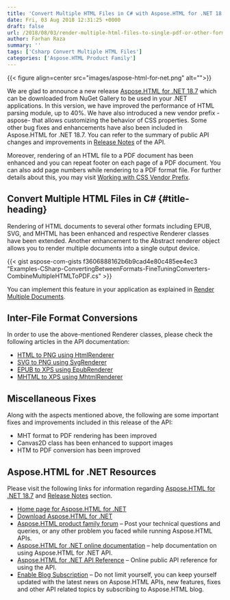 ```yaml
---
title: 'Convert Multiple HTML Files in C# with Aspose.HTML for .NET 18.7'
date: Fri, 03 Aug 2018 12:31:25 +0000
draft: false
url: /2018/08/03/render-multiple-html-files-to-single-pdf-or-other-formats-in-csharp-asp.net/
author: Farhan Raza
summary: ''
tags: ['Csharp Convert Multiple HTML Files']
categories: ['Aspose.HTML Product Family']
---
```




{{< figure align=center src="images/aspose-html-for-net.png" alt="">}}


We are glad to announce a new release [Aspose.HTML for .NET 18.7][1] which can be downloaded from NuGet Gallery to be used in your .NET applications. In this version, we have improved the performance of HTML parsing module, up to 40%. We have also introduced a new vendor prefix -aspose- that allows customizing the behavior of CSS properties. Some other bug fixes and enhancements have also been included in Aspose.HTML for .NET 18.7. You can refer to the summary of public API changes and improvements in [Release Notes][2] of the API.

Moreover, rendering of an HTML file to a PDF document has been enhanced and you can repeat footer on each page of a PDF document. You can also add page numbers while rendering to a PDF format file. For further details about this, you may visit [Working with CSS Vendor Prefix][3].

## Convert Multiple HTML Files in C# {#title-heading}

Rendering of HTML documents to several other formats including EPUB, SVG, and MHTML has been enhanced and respective Renderer classes have been extended. Another enhancement to the Abstract renderer object allows you to render multiple documents into a single output device.

{{< gist aspose-com-gists f3606888162b6b9cad4e80c485ee4ec3 "Examples-CSharp-ConvertingBetweenFormats-FineTuningConverters-CombineMultipleHTMLToPDF.cs" >}}

You can implement this feature in your application as explained in [Render Multiple Documents][4].

## Inter-File Format Conversions

In order to use the above-mentioned Renderer classes, please check the following articles in the API documentation:

*   [HTML to PNG using HtmlRenderer][5]
*   [SVG to PNG using SvgRenderer][6]
*   [EPUB to XPS using EpubRenderer][7]
*   [MHTML to XPS using MhtmlRenderer][8]

## Miscellaneous Fixes

Along with the aspects mentioned above, the following are some important fixes and improvements included in this release of the API:

*   MHT format to PDF rendering has been improved
*   Canvas2D class has been enhanced to support images
*   HTM to PDF conversion has been improved

## Aspose.HTML for .NET Resources

Please visit the following links for information regarding [Aspose.HTML for .NET 18.7][9] and [Release Notes][10] section.

*   [Home page for Aspose.HTML for .NET][11]
*   [Download Aspose.HTML for .NET][12]
*   [Aspose.HTML product family forum][13] – Post your technical questions and queries, or any other problem you faced while running Aspose.HTML APIs.
*   [Aspose.HTML for .NET online documentation][14] – help documentation on using Aspose.HTML for .NET API.
*   [Aspose.HTML for .NET API Reference][15] – Online public API reference for using the API.
*   [Enable Blog Subscription][16] – Do not limit yourself, you can keep yourself updated with the latest news on Aspose.HTML APIs, new features, fixes and other API related topics by subscribing to Aspose.HTML blog.




[1]: https://www.nuget.org/packages/Aspose.html/18.7.0
[2]: https://docs.aspose.com/
[3]: https://docs.aspose.com/
[4]: https://docs.aspose.com/
[5]: https://docs.aspose.com/display/htmlnet/HTML+to+Image+Conversion
[6]: https://docs.aspose.com/
[7]: https://docs.aspose.com/
[8]: https://docs.aspose.com/
[9]: https://www.nuget.org/packages/Aspose.Html/18.7.0
[10]: https://docs.aspose.com/
[11]: https://products.aspose.com/html/net
[12]: https://www.nuget.org/packages/Aspose.Html/18.7.0
[13]: https://forum.aspose.com/c/html
[14]: https://docs.aspose.com/display/htmlnet/Home
[15]: https://apireference.aspose.com/net/html
[16]: https://blog.aspose.com/category/aspose-products/aspose-html-product-family/




